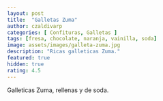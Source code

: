 ```yaml
---
layout: post
title:  "Galletas Zuma"
author: czaldivarp
categories: [ Confituras, Galletas ]
tags: [fresa, chocolate, naranja, vainilla, soda]
image: assets/images/galleta-zuma.jpg
description: "Ricas galleticas Zuma."
featured: true
hidden: true
rating: 4.5
---
```


Galleticas Zuma, rellenas y de soda.